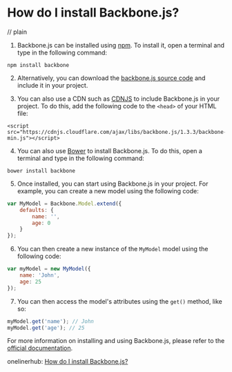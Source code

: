 # How do I install Backbone.js?
// plain

1. Backbone.js can be installed using [npm](https://www.npmjs.com/package/backbone). To install it, open a terminal and type in the following command:

```
npm install backbone
```

2. Alternatively, you can download the [backbone.js source code](https://github.com/jashkenas/backbone/zipball/master) and include it in your project.

3. You can also use a CDN such as [CDNJS](https://cdnjs.com/libraries/backbone.js) to include Backbone.js in your project. To do this, add the following code to the `<head>` of your HTML file:

```
<script src="https://cdnjs.cloudflare.com/ajax/libs/backbone.js/1.3.3/backbone-min.js"></script>
```

4. You can also use [Bower](https://bower.io/) to install Backbone.js. To do this, open a terminal and type in the following command:

```
bower install backbone
```

5. Once installed, you can start using Backbone.js in your project. For example, you can create a new model using the following code:

```javascript
var MyModel = Backbone.Model.extend({
    defaults: {
        name: '',
        age: 0
    }
});
```

6. You can then create a new instance of the `MyModel` model using the following code:

```javascript
var myModel = new MyModel({
    name: 'John',
    age: 25
});
```

7. You can then access the model's attributes using the `get()` method, like so:

```javascript
myModel.get('name'); // John
myModel.get('age'); // 25
```

For more information on installing and using Backbone.js, please refer to the [official documentation](http://backbonejs.org/).

onelinerhub: [How do I install Backbone.js?](https://onelinerhub.com/backbone.js/how-do-i-install-backbone-js)
